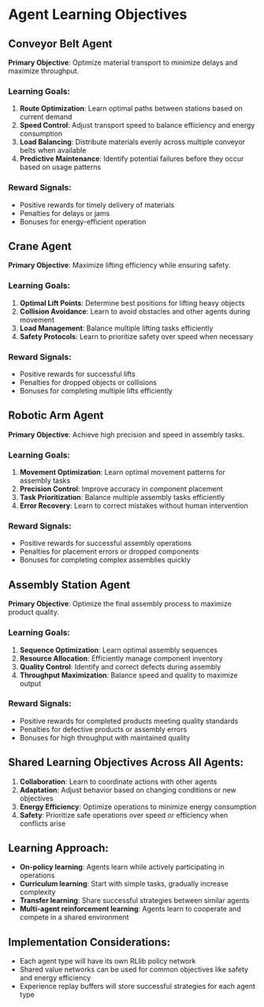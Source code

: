 # Agent Learning Objectives

## Conveyor Belt Agent
**Primary Objective**: Optimize material transport to minimize delays and maximize throughput.

### Learning Goals:
1. **Route Optimization**: Learn optimal paths between stations based on current demand
2. **Speed Control**: Adjust transport speed to balance efficiency and energy consumption
3. **Load Balancing**: Distribute materials evenly across multiple conveyor belts when available
4. **Predictive Maintenance**: Identify potential failures before they occur based on usage patterns

### Reward Signals:
- Positive rewards for timely delivery of materials
- Penalties for delays or jams
- Bonuses for energy-efficient operation

## Crane Agent
**Primary Objective**: Maximize lifting efficiency while ensuring safety.

### Learning Goals:
1. **Optimal Lift Points**: Determine best positions for lifting heavy objects
2. **Collision Avoidance**: Learn to avoid obstacles and other agents during movement
3. **Load Management**: Balance multiple lifting tasks efficiently
4. **Safety Protocols**: Learn to prioritize safety over speed when necessary

### Reward Signals:
- Positive rewards for successful lifts
- Penalties for dropped objects or collisions
- Bonuses for completing multiple lifts efficiently

## Robotic Arm Agent
**Primary Objective**: Achieve high precision and speed in assembly tasks.

### Learning Goals:
1. **Movement Optimization**: Learn optimal movement patterns for assembly tasks
2. **Precision Control**: Improve accuracy in component placement
3. **Task Prioritization**: Balance multiple assembly tasks efficiently
4. **Error Recovery**: Learn to correct mistakes without human intervention

### Reward Signals:
- Positive rewards for successful assembly operations
- Penalties for placement errors or dropped components
- Bonuses for completing complex assemblies quickly

## Assembly Station Agent
**Primary Objective**: Optimize the final assembly process to maximize product quality.

### Learning Goals:
1. **Sequence Optimization**: Learn optimal assembly sequences
2. **Resource Allocation**: Efficiently manage component inventory
3. **Quality Control**: Identify and correct defects during assembly
4. **Throughput Maximization**: Balance speed and quality to maximize output

### Reward Signals:
- Positive rewards for completed products meeting quality standards
- Penalties for defective products or assembly errors
- Bonuses for high throughput with maintained quality

## Shared Learning Objectives Across All Agents:
1. **Collaboration**: Learn to coordinate actions with other agents
2. **Adaptation**: Adjust behavior based on changing conditions or new objectives
3. **Energy Efficiency**: Optimize operations to minimize energy consumption
4. **Safety**: Prioritize safe operations over speed or efficiency when conflicts arise

## Learning Approach:
- **On-policy learning**: Agents learn while actively participating in operations
- **Curriculum learning**: Start with simple tasks, gradually increase complexity
- **Transfer learning**: Share successful strategies between similar agents
- **Multi-agent reinforcement learning**: Agents learn to cooperate and compete in a shared environment

## Implementation Considerations:
- Each agent type will have its own RLlib policy network
- Shared value networks can be used for common objectives like safety and energy efficiency
- Experience replay buffers will store successful strategies for each agent type